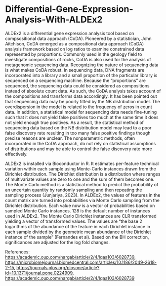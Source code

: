 # Differential-Gene-Expression-Analysis-With-ALDEx2

ALDEx2 is a differential gene expression analysis tool based on compsositional data approach (CoDA). Pioneered by a statistician, John Aitchison, CoDA emerged as a compositional data approach (CoDA) analysis framework based on log ratios to examine constrained data represented by proportions. Commonly used in the geology field to investigate compositions of rocks, CoDA is also used for the analysis of metagenomic sequencing data. Recognizing the nature of sequencing data is what makes CoDA robust. In sequencing data, DNA fragments are incorporated into a library and a small proportion of the particular library is sequenced on a sequencing machine. Because the “proportions” are sequenced, the sequencing data could be considered as compositions instead of absolute count data. As such, the CoDA analysis takes account of the compositions and transforms data accordingly. It has been pointed out that sequencing data may be poorly fitted by the NB distribution model. The overdispersion in the model is related to the frequency of zeros in count data. In addition, a statistical model for sequencing data needs fine-tuning such that it does not yield false positives too much at the same time it does not yield enough true positives. As a result, the statistical method of sequencing data based on the NB distribution model may lead to a poor false discovery rate resulting in too many false positive findings though precise reasons are unclear. The nonparametric methods, often incorporated in the CoDA approach, do not rely on statistical assumptions of distributions and may be able to control the false discovery rate more effectively. 

ALDEx2 is installed via Bioconductor in R. It estimates per-feature technical variation within each sample using Monte-Carlo instances drawn from the Dirichlet distribution. The Dirichlet distribution is a distribution where ranges of multivariate values are zero to one and the sum of them becomes one. The Monte Carlo method is a statistical method to predict the probability of an uncertain quantity by randomly sampling and then repeating the sampling process (Junjariya, 2023). In ALDEx2, the values of features in the count matrix are turned into probabilities via Monte Carlo sampling from the Dirichlet distribution. Each value now is a vector of probabilities based on sampled Monte Carlo instances. 128 is the default number of instances used in ALDEx2. The Monte Carlo Dirichlet instances are CLR transformed yielding a vector of transformed values. The values are “the base 2 logarithms of the abundance of the feature in each Dirichlet instance in each sample divided by the geometric mean abundance of the Dirichlet instance of the sample” (Fernandes et al). Based on the BH correction, significances are adjusted for the log fold changes.

References: https://academic.oup.com/nargab/article/2/4/lqaa103/6028739, https://microbiomejournal.biomedcentral.com/articles/10.1186/2049-2618-2-15, https://journals.plos.org/plosone/article?id=10.1371/journal.pone.0224909, https://academic.oup.com/nargab/article/2/4/lqaa103/6028739

